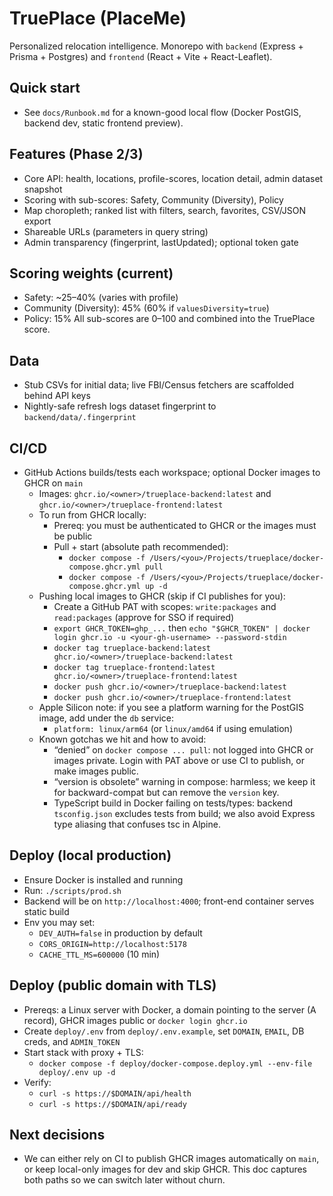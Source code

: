 # TruePlace (PlaceMe)

Personalized relocation intelligence. Monorepo with `backend` (Express + Prisma + Postgres) and `frontend` (React + Vite + React-Leaflet).

## Quick start
- See `docs/Runbook.md` for a known-good local flow (Docker PostGIS, backend dev, static frontend preview).

## Features (Phase 2/3)
- Core API: health, locations, profile-scores, location detail, admin dataset snapshot
- Scoring with sub-scores: Safety, Community (Diversity), Policy
- Map choropleth; ranked list with filters, search, favorites, CSV/JSON export
- Shareable URLs (parameters in query string)
- Admin transparency (fingerprint, lastUpdated); optional token gate

## Scoring weights (current)
- Safety: ~25–40% (varies with profile)
- Community (Diversity): 45% (60% if `valuesDiversity=true`)
- Policy: 15%
All sub-scores are 0–100 and combined into the TruePlace score.

## Data
- Stub CSVs for initial data; live FBI/Census fetchers are scaffolded behind API keys
- Nightly-safe refresh logs dataset fingerprint to `backend/data/.fingerprint`

## CI/CD
- GitHub Actions builds/tests each workspace; optional Docker images to GHCR on `main`
  - Images: `ghcr.io/<owner>/trueplace-backend:latest` and `ghcr.io/<owner>/trueplace-frontend:latest`
  - To run from GHCR locally:
    - Prereq: you must be authenticated to GHCR or the images must be public
    - Pull + start (absolute path recommended):
      - `docker compose -f /Users/<you>/Projects/trueplace/docker-compose.ghcr.yml pull`
      - `docker compose -f /Users/<you>/Projects/trueplace/docker-compose.ghcr.yml up -d`
  - Pushing local images to GHCR (skip if CI publishes for you):
    - Create a GitHub PAT with scopes: `write:packages` and `read:packages` (approve for SSO if required)
    - `export GHCR_TOKEN=ghp_...` then `echo "$GHCR_TOKEN" | docker login ghcr.io -u <your-gh-username> --password-stdin`
    - `docker tag trueplace-backend:latest ghcr.io/<owner>/trueplace-backend:latest`
    - `docker tag trueplace-frontend:latest ghcr.io/<owner>/trueplace-frontend:latest`
    - `docker push ghcr.io/<owner>/trueplace-backend:latest`
    - `docker push ghcr.io/<owner>/trueplace-frontend:latest`
  - Apple Silicon note: if you see a platform warning for the PostGIS image, add under the `db` service:
    - `platform: linux/arm64` (or `linux/amd64` if using emulation)
  - Known gotchas we hit and how to avoid:
    - “denied” on `docker compose ... pull`: not logged into GHCR or images private. Login with PAT above or use CI to publish, or make images public.
    - “version is obsolete” warning in compose: harmless; we keep it for backward-compat but can remove the `version` key.
    - TypeScript build in Docker failing on tests/types: backend `tsconfig.json` excludes tests from build; we also avoid Express type aliasing that confuses tsc in Alpine.

## Deploy (local production)
- Ensure Docker is installed and running
- Run: `./scripts/prod.sh`
- Backend will be on `http://localhost:4000`; front-end container serves static build
- Env you may set:
  - `DEV_AUTH=false` in production by default
  - `CORS_ORIGIN=http://localhost:5178`
  - `CACHE_TTL_MS=600000` (10 min)

## Deploy (public domain with TLS)
- Prereqs: a Linux server with Docker, a domain pointing to the server (A record), GHCR images public or `docker login ghcr.io`
- Create `deploy/.env` from `deploy/.env.example`, set `DOMAIN`, `EMAIL`, DB creds, and `ADMIN_TOKEN`
- Start stack with proxy + TLS:
  - `docker compose -f deploy/docker-compose.deploy.yml --env-file deploy/.env up -d`
- Verify:
  - `curl -s https://$DOMAIN/api/health`
  - `curl -s https://$DOMAIN/api/ready`

## Next decisions
- We can either rely on CI to publish GHCR images automatically on `main`, or keep local-only images for dev and skip GHCR. This doc captures both paths so we can switch later without churn.


